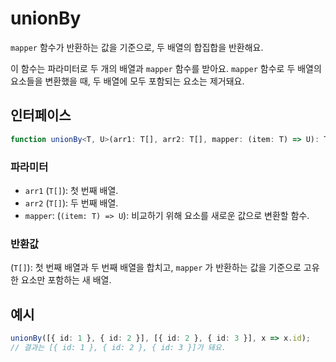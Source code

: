 # unionBy

`mapper` 함수가 반환하는 값을 기준으로, 두 배열의 합집합을 반환해요.

이 함수는 파라미터로 두 개의 배열과 `mapper` 함수를 받아요.
`mapper` 함수로 두 배열의 요소들을 변환했을 때, 두 배열에 모두 포함되는 요소는 제거돼요.

## 인터페이스

```typescript
function unionBy<T, U>(arr1: T[], arr2: T[], mapper: (item: T) => U): T[];
```

### 파라미터

- `arr1` (`T[]`): 첫 번째 배열.
- `arr2` (`T[]`): 두 번째 배열.
- `mapper`: (`(item: T) => U`): 비교하기 위해 요소를 새로운 값으로 변환할 함수.

### 반환값

(`T[]`): 첫 번째 배열과 두 번째 배열을 합치고, `mapper` 가 반환하는 값을 기준으로 고유한 요소만 포함하는 새 배열.

## 예시

```typescript
unionBy([{ id: 1 }, { id: 2 }], [{ id: 2 }, { id: 3 }], x => x.id);
// 결과는 [{ id: 1 }, { id: 2 }, { id: 3 }]가 돼요.
```
